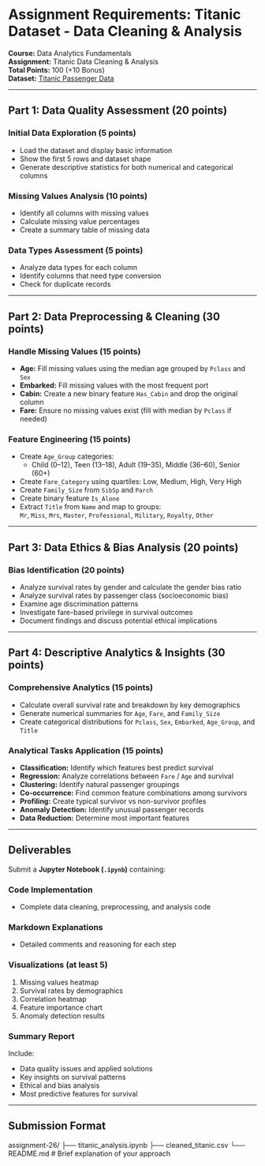 #  Assignment Requirements: Titanic Dataset - Data Cleaning & Analysis

**Course:** Data Analytics Fundamentals  
**Assignment:** Titanic Data Cleaning & Analysis  
**Total Points:** 100 (+10 Bonus)  
**Dataset:** [Titanic Passenger Data](https://raw.githubusercontent.com/datasciencedojo/datasets/master/titanic.csv)

---

##  Part 1: Data Quality Assessment (20 points)

###  Initial Data Exploration (5 points)
- Load the dataset and display basic information  
- Show the first 5 rows and dataset shape  
- Generate descriptive statistics for both numerical and categorical columns  

###  Missing Values Analysis (10 points)
- Identify all columns with missing values  
- Calculate missing value percentages  
- Create a summary table of missing data  

###  Data Types Assessment (5 points)
- Analyze data types for each column  
- Identify columns that need type conversion  
- Check for duplicate records  

---

##  Part 2: Data Preprocessing & Cleaning (30 points)

###  Handle Missing Values (15 points)
- **Age:** Fill missing values using the median age grouped by `Pclass` and `Sex`  
- **Embarked:** Fill missing values with the most frequent port  
- **Cabin:** Create a new binary feature `Has_Cabin` and drop the original column  
- **Fare:** Ensure no missing values exist (fill with median by `Pclass` if needed)  

###  Feature Engineering (15 points)
- Create `Age_Group` categories:  
  - Child (0–12), Teen (13–18), Adult (19–35), Middle (36–60), Senior (60+)  
- Create `Fare_Category` using quartiles: Low, Medium, High, Very High  
- Create `Family_Size` from `SibSp` and `Parch`  
- Create binary feature `Is_Alone`  
- Extract `Title` from `Name` and map to groups:  
  `Mr`, `Miss`, `Mrs`, `Master`, `Professional`, `Military`, `Royalty`, `Other`  

---

##  Part 3: Data Ethics & Bias Analysis (20 points)

###  Bias Identification (20 points)
- Analyze survival rates by gender and calculate the gender bias ratio  
- Analyze survival rates by passenger class (socioeconomic bias)  
- Examine age discrimination patterns  
- Investigate fare-based privilege in survival outcomes  
- Document findings and discuss potential ethical implications  

---

##  Part 4: Descriptive Analytics & Insights (30 points)

###  Comprehensive Analytics (15 points)
- Calculate overall survival rate and breakdown by key demographics  
- Generate numerical summaries for `Age`, `Fare`, and `Family_Size`  
- Create categorical distributions for `Pclass`, `Sex`, `Embarked`, `Age_Group`, and `Title`  

###  Analytical Tasks Application (15 points)
- **Classification:** Identify which features best predict survival  
- **Regression:** Analyze correlations between `Fare` / `Age` and survival  
- **Clustering:** Identify natural passenger groupings  
- **Co-occurrence:** Find common feature combinations among survivors  
- **Profiling:** Create typical survivor vs non-survivor profiles  
- **Anomaly Detection:** Identify unusual passenger records  
- **Data Reduction:** Determine most important features  

---

##  Deliverables

Submit a **Jupyter Notebook (`.ipynb`)** containing:

###  Code Implementation
- Complete data cleaning, preprocessing, and analysis code  

###  Markdown Explanations
- Detailed comments and reasoning for each step  

###  Visualizations (at least 5)
1. Missing values heatmap  
2. Survival rates by demographics  
3. Correlation heatmap  
4. Feature importance chart  
5. Anomaly detection results  

###  Summary Report
Include:
- Data quality issues and applied solutions  
- Key insights on survival patterns  
- Ethical and bias analysis  
- Most predictive features for survival  

---

##  Submission Format

assignment-26/
├── titanic_analysis.ipynb
├── cleaned_titanic.csv
└── README.md # Brief explanation of your approach

